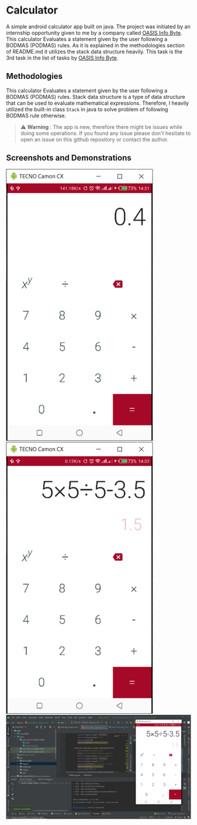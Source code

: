 # Calculator
A simple android calculator app built on java. The project was initiated by an internship opportunity given to me by a company called [OASIS Info Byte](https://oasisinfobyte.com/). This calculator Evaluates a statement given by the user following a BODMAS (PODMAS) rules. As it is explained in the methodologies section of README.md it utilizes the stack data structure heavily. This task is the 3rd task in the list of tasks by [OASIS Info Byte](https://oasisinfobyte.com/).

## Methodologies
This calculator Evaluates a statement given by the user following a BODMAS (PODMAS) rules. Stack data structure is a type of data structure that can be used to evaluate mathematical expressions. Therefore, I heavily utilized the built-in class `Stack` in java to solve problem of following BODMAS rule otherwise.
> ⚠️ **Warning** : The app is new, therefore there might be issues while doing some operations. If you found any issue please don't hesitate to open an issue on this github repository or contact the author. 

## Screenshots and Demonstrations
![Task 3 Demonstration 1](./screenshots/demo1.png)
![Task 3 Demonstration 2](./screenshots/demo2.png)
![Task 3 Demonstration 3](./screenshots/demo3.png)